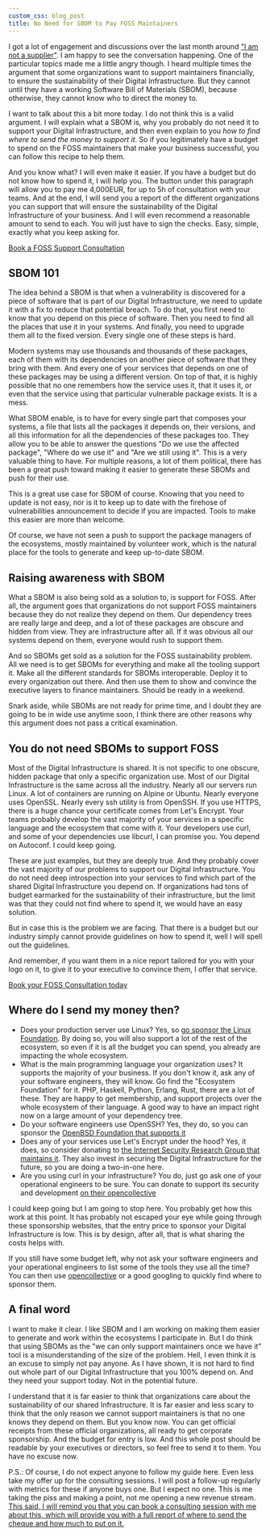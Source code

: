 ```yaml
---
custom_css: blog_post
title: No Need for SBOM to Pay FOSS Maintainers
---
```


I got a lot of engagement and discussions over the last month around ["I am not
a supplier"](/blog/not-a-supplier). I am happy to see the conversation
happening. One of the particular topics made me a little angry though. I heard
multiple times the argument that some organizations want to support maintainers
financially, to ensure the sustainability of their Digital Infrastructure. But
they cannot until they have a working Software Bill of Materials (SBOM), because
otherwise, they cannot know who to direct the money to.<!--more-->

I want to talk about this a bit more today. I do not think this is a valid
argument. I will explain what a SBOM is, why you probably do not need it to
support your Digital Infrastructure, and then even explain to you _how to find
where to send the money to support it_. So if you legitimately have a budget to
spend on the FOSS maintainers that make your business successful, you can follow
this recipe to help them.

And you know what? I will even make it easier. If you have a budget but do not
know how to spend it, I will help you. The button under this paragraph will
allow you to pay me 4,000EUR, for up to 5h of consultation with your teams. And
at the end, I will send you a report of the different organizations you can
support that will ensure the sustainability of the Digital Infrastructure of
your business. And I will even recommend a reasonable amount to send to each.
You will just have to sign the checks. Easy, simple, exactly what you keep
asking for.

<a class="cta-blog" href="https://calendly.com/thomas-depierre/foss-sponsorship-consultation">
Book a FOSS Support Consultation
</a>

## SBOM 101

The idea behind a SBOM is that when a vulnerability is discovered for a piece of
software that is part of our Digital Infrastructure, we need to update it with a
fix to reduce that potential breach. To do that, you first need to know that you
depend on this piece of software. Then you need to find all the places that use
it in your systems. And finally, you need to upgrade them all to the fixed
version. Every single one of these steps is hard.

Modern systems may use thousands and thousands of these packages, each of them
with its dependencies on another piece of software that they bring with them.
And every one of your services that depends on one of these packages may be
using a different version. On top of that, it is highly possible that no one
remembers how the service uses it, that it uses it, or even that the service
using that particular vulnerable package exists. It is a mess.

What SBOM enable, is to have for every single part that composes your systems, a
file that lists all the packages it depends on, their versions, and all this
information for all the dependencies of these packages too. They allow you to be
able to answer the questions "Do we use the affected package", "Where do we use
it" and "Are we still using it". This is a very valuable thing to have. For
multiple reasons, a lot of them political, there has been a great push toward
making it easier to generate these SBOMs and push for their use.

This is a great use case for SBOM of course. Knowing that you need to update is
not easy, nor is it to keep up to date with the firehose of vulnerabilities
announcement to decide if you are impacted. Tools to make this easier are more
than welcome.

Of course, we have not seen a push to support the package managers of the
ecosystems, mostly maintained by volunteer work, which is the natural place for
the tools to generate and keep up-to-date SBOM.

## Raising awareness with SBOM

What a SBOM is also being sold as a solution to, is support for FOSS. After all,
the argument goes that organizations do not support FOSS maintainers because
they do not realize they depend on them. Our dependency trees are really large
and deep, and a lot of these packages are obscure and hidden from view. They are
infrastructure after all. If it was obvious all our systems depend on them,
everyone would rush to support them.

And so SBOMs get sold as a solution for the FOSS sustainability problem. All we
need is to get SBOMs for everything and make all the tooling support it. Make
all the different standards for SBOMs interoperable. Deploy it to every
organization out there. And then use them to show and convince the executive
layers to finance maintainers. Should be ready in a weekend.

Snark aside, while SBOMs are not ready for prime time, and I doubt they are
going to be in wide use anytime soon, I think there are other reasons why this
argument does not pass a critical examination.

## You do not need SBOMs to support FOSS

Most of the Digital Infrastructure is shared. It is not specific to one obscure,
hidden package that only a specific organization use. Most of our Digital
Infrastructure is the same across all the industry. Nearly all our servers run
Linux. A lot of containers are running on Alpine or Ubuntu. Nearly everyone uses
OpenSSL. Nearly every ssh utility is from OpenSSH. If you use HTTPS, there is a
huge chance your certificate comes from Let's Encrypt. Your teams probably
develop the vast majority of your services in a specific language and the
ecosystem that come with it. Your developers use curl, and some of your
dependencies use libcurl, I can promise you. You depend on Autoconf. I could
keep going.

These are just examples, but they are deeply true. And they probably cover the
vast majority of our problems to support our Digital Infrastructure. You do not
need deep introspection into your services to find which part of the shared
Digital Infrastructure you depend on. If organizations had tons of budget
earmarked for the sustainability of their infrastructure, but the limit was that
they could not find where to spend it, we would have an easy solution.

But in case this is the problem we are facing. That there is a budget but our
industry simply cannot provide guidelines on how to spend it, well I will spell
out the guidelines.

And remember, if you want them in a nice report tailored for you with your logo
on it, to give it to your executive to convince them, I offer that service.

<a class="cta-blog" href="https://calendly.com/thomas-depierre/foss-sponsorship-consultation">
Book your FOSS Consultation today
</a>

## Where do I send my money then?

* Does your production server use Linux? Yes, so [go sponsor the Linux
  Foundation](https://www.linuxfoundation.org/about/join). By doing so, you will
  also support a lot of the rest of the ecosystem, so even if it is all the
  budget you can spend, you already are impacting the whole ecosystem.
* What is the main programming language your organization uses? It supports the
  majority of your business. If you don't know it, ask any of your software
  engineers, they will know. Go find the "Ecosystem Foundation" for it. PHP,
  Haskell, Python, Erlang, Rust, there are a lot of these. They are happy to get
  membership, and support projects over the whole ecosystem of their language. A
  good way to have an impact right now on a large amount of your dependency
  tree.
* Do your software engineers use OpenSSH? Yes, they do, so you can sponsor the
  [OpenBSD Foundation that supports
  it](https://www.openbsdfoundation.org/donations.html)
* Does any of your services use Let's Encrypt under the hood? Yes, it does, so
  consider donating to [the Internet Security Research Group that maintains
  it](https://www.abetterinternet.org/sponsor/). They also invest in securing
  the Digital Infrastructure for the future, so you are doing a two-in-one here.
* Are you using curl in your infrastructure? You do, just go ask one of your
  operational engineers to be sure. You can donate to support its security and
  development [on their opencollective](https://opencollective.com/curl)

I could keep going but I am going to stop here. You probably get how this work
at this point. It has probably not escaped your eye while going through these
sponsorship websites, that the entry price to sponsor your Digital
Infrastructure is low. This is by design, after all, that is what sharing the
costs helps with.

If you still have some budget left, why not ask your software engineers and your
operational engineers to list some of the tools they use all the time? You can
then use [opencollective](https://opencollective.com/become-a-sponsor) or a good
googling to quickly find where to sponsor them.

## A final word

I want to make it clear. I like SBOM and I am working on making them easier to
generate and work within the ecosystems I participate in. But I do think that
using SBOMs as the "we can only support maintainers once we have it" tool is a
misunderstanding of the size of the problem. Hell, I even think it is an excuse
to simply not pay anyone. As I have shown, it is not hard to find out whole part
of our Digital Infrastructure that you 100% depend on. And they need your
support today. Not in the potential future.

I understand that it is far easier to think that organizations care about the
sustainability of our shared Infrastructure. It is far easier and less scary to
think that the only reason we cannot support maintainers is that no one knows
they depend on them. But you know now. You can get official receipts from these
official organizations, all ready to get corporate sponsorship. And the budget
for entry is low. And this whole post should be readable by your executives or
directors, so feel free to send it to them. You have no excuse now.

P.S.: Of course, I do not expect anyone to follow my guide here. Even less take
my offer up for the consulting sessions. I will post a follow-up regularly with
metrics for these if anyone buys one. But I expect no one. This is me taking the
piss and making a point, not me opening a new revenue stream. [This said, I will
remind you that you can book a consulting session with me about this, which will
provide you with a full report of where to send the cheque and how much to put
on it.](https://calendly.com/thomas-depierre/foss-sponsorship-consultation)
